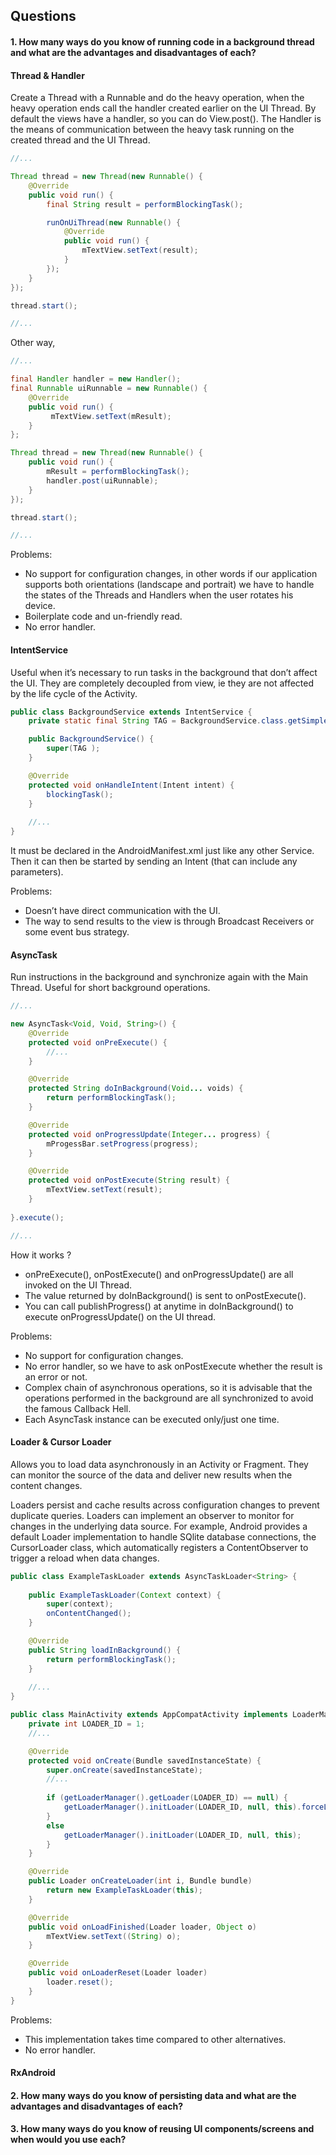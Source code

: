 ## Questions

#### 1. How many ways do you know of running code in a background thread and what are the advantages and disadvantages of each?

#### Thread & Handler
Create a Thread with a Runnable and do the heavy operation, when the heavy operation ends call the handler created earlier on the UI Thread.
By default the views have a handler, so you can do View.post(). The Handler is the means of communication between the heavy task running on the created thread and the UI Thread.
```java
//...

Thread thread = new Thread(new Runnable() {
	@Override
	public void run() {
		final String result = performBlockingTask();

		runOnUiThread(new Runnable() {
			@Override
			public void run() {
				mTextView.setText(result);
			}
		});
	}
});

thread.start();

//...
```

Other way,

```java
//...

final Handler handler = new Handler();
final Runnable uiRunnable = new Runnable() {
	@Override
	public void run() {
		 mTextView.setText(mResult);
	}
};

Thread thread = new Thread(new Runnable() {
	public void run() {
		mResult = performBlockingTask();
		handler.post(uiRunnable);
	}
});

thread.start();

//...
```
Problems:
* No support for configuration changes, in other words if our application supports both orientations (landscape and portrait) we have to handle the states of the Threads and Handlers when the user rotates his device.
* Boilerplate code and un-friendly read.
* No error handler.

#### IntentService

Useful when it’s necessary to run tasks in the background that don’t affect the UI. They are completely decoupled from view, ie they are not affected by the life cycle of the Activity.
```java
public class BackgroundService extends IntentService {
    private static final String TAG = BackgroundService.class.getSimpleName();

    public BackgroundService() {
        super(TAG );
    }

    @Override
    protected void onHandleIntent(Intent intent) {
        blockingTask();
    }
    
    //...
}
```
It must be declared in the AndroidManifest.xml just like any other Service. Then it can then be started by sending an Intent (that can include any parameters).

Problems:
* Doesn’t have direct communication with the UI.
* The way to send results to the view is through Broadcast Receivers or some event bus strategy.

#### AsyncTask
Run instructions in the background and synchronize again with the Main Thread. Useful for short background operations.
```java
//...

new AsyncTask<Void, Void, String>() {
	@Override
	protected void onPreExecute() {
		//...
	}

	@Override
	protected String doInBackground(Void... voids) {
		return performBlockingTask();
	}

	@Override
	protected void onProgressUpdate(Integer... progress) {
		mProgessBar.setProgress(progress);
	}

	@Override
	protected void onPostExecute(String result) {
		mTextView.setText(result);
	}
   
}.execute();

//...
```
How it works ?

* onPreExecute(), onPostExecute() and onProgressUpdate() are all invoked on the UI Thread.
* The value returned by doInBackground() is sent to onPostExecute().
* You can call publishProgress() at anytime in doInBackground() to execute onProgressUpdate() on the UI thread.

Problems:

* No support for configuration changes.
* No error handler, so we have to ask onPostExecute whether the result is an error or not.
* Complex chain of asynchronous operations, so it is advisable that the operations performed in the background are all synchronized to avoid the famous Callback Hell.
* Each AsyncTask instance can be executed only/just one time.

#### Loader & Cursor Loader

Allows you to load data asynchronously in an Activity or Fragment. They can monitor the source of the data and deliver new results when the content changes.

Loaders persist and cache results across configuration changes to prevent duplicate queries.
Loaders can implement an observer to monitor for changes in the underlying data source. For example, Android provides a default Loader implementation to handle SQlite database connections, the CursorLoader class, which automatically registers a ContentObserver to trigger a reload when data changes.

```java
public class ExampleTaskLoader extends AsyncTaskLoader<String> {
  
	public ExampleTaskLoader(Context context) {
		super(context);
		onContentChanged();
	}

	@Override
	public String loadInBackground() {
		return performBlockingTask();
	}
	
	//...
}
```
```java
public class MainActivity extends AppCompatActivity implements LoaderManager.LoaderCallbacks {
	private int LOADER_ID = 1;
	//...

	@Override
	protected void onCreate(Bundle savedInstanceState) {
		super.onCreate(savedInstanceState);
		//...
		
		if (getLoaderManager().getLoader(LOADER_ID) == null) {
			getLoaderManager().initLoader(LOADER_ID, null, this).forceLoad();
		}
		else 
			getLoaderManager().initLoader(LOADER_ID, null, this);
		}
	}

	@Override
	public Loader onCreateLoader(int i, Bundle bundle) 
		return new ExampleTaskLoader(this);
	}

	@Override
	public void onLoadFinished(Loader loader, Object o) 
		mTextView.setText((String) o);
	}

	@Override
	public void onLoaderReset(Loader loader) 
		loader.reset();
	}
}
```
Problems:

* This implementation takes time compared to other alternatives.
* No error handler.

#### RxAndroid


#### 2. How many ways do you know of persisting data and what are the advantages and disadvantages of each?




#### 3. How many ways do you know of reusing UI components/screens and when would you use each?
